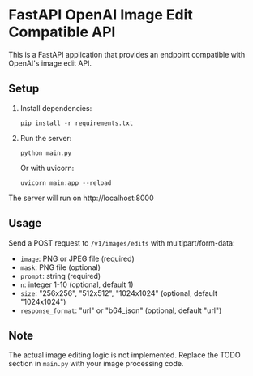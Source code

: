 # FastAPI OpenAI Image Edit Compatible API

This is a FastAPI application that provides an endpoint compatible with OpenAI's image edit API.

## Setup

1. Install dependencies:
   ```
   pip install -r requirements.txt
   ```

2. Run the server:
   ```
   python main.py
   ```
   Or with uvicorn:
   ```
   uvicorn main:app --reload
   ```

The server will run on http://localhost:8000

## Usage

Send a POST request to `/v1/images/edits` with multipart/form-data:

- `image`: PNG or JPEG file (required)
- `mask`: PNG file (optional)
- `prompt`: string (required)
- `n`: integer 1-10 (optional, default 1)
- `size`: "256x256", "512x512", "1024x1024" (optional, default "1024x1024")
- `response_format`: "url" or "b64_json" (optional, default "url")

## Note

The actual image editing logic is not implemented. Replace the TODO section in `main.py` with your image processing code.